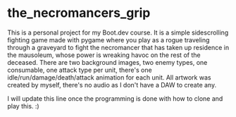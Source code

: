# the_necromancers_grip

This is a personal project for my Boot.dev course. It is a simple sidescrolling fighting game made with pygame where you play as a rogue traveling through a graveyard to fight the necromancer that has taken up residence in the mausoleum, whose power is wreaking havoc on the rest of the deceased. There are two background images, two enemy types, one consumable, one attack type per unit, there's one idle/run/damage/death/attack animation for each unit. All artwork was created by myself, there's no audio as I don't have a DAW to create any.

I will update this line once the programming is done with how to clone and play this. :)
